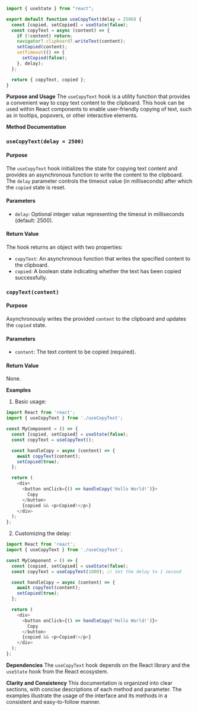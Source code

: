 ```javascript
import { useState } from "react";

export default function useCopyText(delay = 2500) {
  const [copied, setCopied] = useState(false);
  const copyText = async (content) => {
    if (!content) return;
    navigator?.clipboard?.writeText(content);
    setCopied(content);
    setTimeout(() => {
      setCopied(false);
    }, delay);
  };

  return { copyText, copied };
}

```
**Purpose and Usage**
The `useCopyText` hook is a utility function that provides a convenient way to copy text content to the clipboard. This hook can be used within React components to enable user-friendly copying of text, such as in tooltips, popovers, or other interactive elements.

**Method Documentation**

### `useCopyText(delay = 2500)`

#### Purpose
The `useCopyText` hook initializes the state for copying text content and provides an asynchronous function to write the content to the clipboard. The `delay` parameter controls the timeout value (in milliseconds) after which the `copied` state is reset.

#### Parameters

* `delay`: Optional integer value representing the timeout in milliseconds (default: 2500).

#### Return Value
The hook returns an object with two properties:
* `copyText`: An asynchronous function that writes the specified content to the clipboard.
* `copied`: A boolean state indicating whether the text has been copied successfully.

### `copyText(content)`

#### Purpose
Asynchronously writes the provided `content` to the clipboard and updates the `copied` state.

#### Parameters

* `content`: The text content to be copied (required).

#### Return Value
None.

**Examples**

1. Basic usage:
```javascript
import React from 'react';
import { useCopyText } from './useCopyText';

const MyComponent = () => {
  const [copied, setCopied] = useState(false);
  const copyText = useCopyText();

  const handleCopy = async (content) => {
    await copyText(content);
    setCopied(true);
  };

  return (
    <div>
      <button onClick={() => handleCopy('Hello World!')}>
        Copy
      </button>
      {copied && <p>Copied!</p>}
    </div>
  );
};
```
2. Customizing the delay:
```javascript
import React from 'react';
import { useCopyText } from './useCopyText';

const MyComponent = () => {
  const [copied, setCopied] = useState(false);
  const copyText = useCopyText(1000); // Set the delay to 1 second

  const handleCopy = async (content) => {
    await copyText(content);
    setCopied(true);
  };

  return (
    <div>
      <button onClick={() => handleCopy('Hello World!')}>
        Copy
      </button>
      {copied && <p>Copied!</p>}
    </div>
  );
};
```
**Dependencies**
The `useCopyText` hook depends on the React library and the `useState` hook from the React ecosystem.

**Clarity and Consistency**
This documentation is organized into clear sections, with concise descriptions of each method and parameter. The examples illustrate the usage of the interface and its methods in a consistent and easy-to-follow manner.